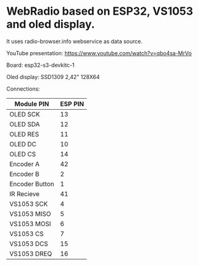 # WebRadio based on ESP32, VS1053 and oled display.
It uses radio-browser.info webservice as data source.

YouTube presentation: https://www.youtube.com/watch?v=qbo4sa-MrVo

Board: esp32-s3-devkitc-1

Oled display: SSD1309 2,42" 128X64

Connections:

| Module PIN |ESP PIN |
|--|--|
|OLED SCK|13|
|OLED SDA|12|
|OLED RES|11|
|OLED DC|10|
|OLED CS|14|
|Encoder A|42|
|Encoder B|2|
|Encoder Button|1|
|IR Recieve|41|
|VS1053 SCK|4|
|VS1053 MISO|5|
|VS1053 MOSI|6|
|VS1053 CS|7|
|VS1053 DCS|15|
|VS1053 DREQ|16|
